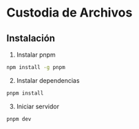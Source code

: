 # Custodia de Archivos

## Instalación

1. Instalar pnpm

```bash
npm install -g pnpm
```

2. Instalar dependencias

```bash
pnpm install
```

3. Iniciar servidor

```bash
pnpm dev
```
